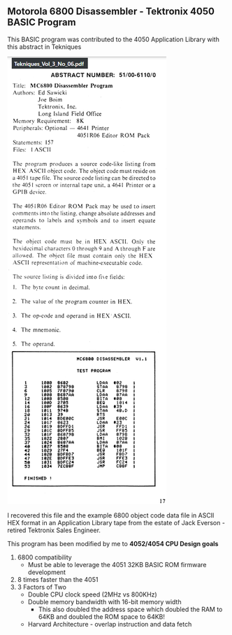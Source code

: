 Motorola 6800 Disassembler - Tektronix 4050 BASIC Program
-------------

This BASIC program was contributed to the 4050 Application Library with this abstract in Tekniques

![4052/4054 and A-series Opcode table](./MC6800%20Disassembler%20Program%20abstract.png)

I recovered this file and the example 6800 object code data file in ASCII HEX format in an Application Library tape from the estate of Jack Everson - retired Tektronix Sales Engineer.

This program has been modified by me to 
**4052/4054 CPU Design goals**
1. 6800 compatibility
   - Must be able to leverage the 4051 32KB BASIC ROM firmware development
2. 8 times faster than the 4051
3. 3 Factors of Two
   - Double CPU clock speed (2MHz vs 800KHz)
   - Double memory bandwidth with 16-bit memory width
     - This also doubled the address space which doubled the RAM to 64KB and doubled the ROM space to 64KB!
   - Harvard Architecture - overlap instruction and data fetch

